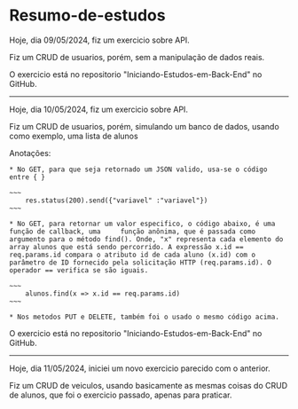# Resumo-de-estudos

Hoje, dia 09/05/2024, fiz um exercicio sobre API.

Fiz um CRUD de usuarios, porém, sem a manipulação de dados reais.

O exercicio está no repositorio "Iniciando-Estudos-em-Back-End" no GitHub.


-----------------------------------------------------------------------------------
Hoje, dia 10/05/2024, fiz um exercicio sobre API.

Fiz um CRUD de usuarios, porém, simulando um banco de dados, usando como exemplo, uma lista de alunos

Anotações:

	* No GET, para que seja retornado um JSON valido, usa-se o código entre { }

	~~~
		res.status(200).send({"variavel" :"variavel"})
	~~~
	
	* No GET, para retornar um valor especifico, o código abaixo, é uma função de callback, uma 	função anônima, que é passada como argumento para o método find(). Onde, "x" representa cada elemento do array alunos que está sendo percorrido. A expressão x.id == req.params.id compara o atributo id de cada aluno (x.id) com o parâmetro de ID fornecido pela solicitação HTTP (req.params.id). O operador == verifica se são iguais.

	~~~
		alunos.find(x => x.id == req.params.id)
	~~~

	* Nos metodos PUT e DELETE, também foi o usado o mesmo código acima.

O exercicio está no repositorio "Iniciando-Estudos-em-Back-End" no GitHub.

-----------------------------------------------------------------------------------
Hoje, dia 11/05/2024, iniciei um novo exercicio parecido com o anterior.

Fiz um CRUD de veiculos, usando basicamente as mesmas coisas do CRUD de alunos, que foi o exercicio passado, apenas para praticar.